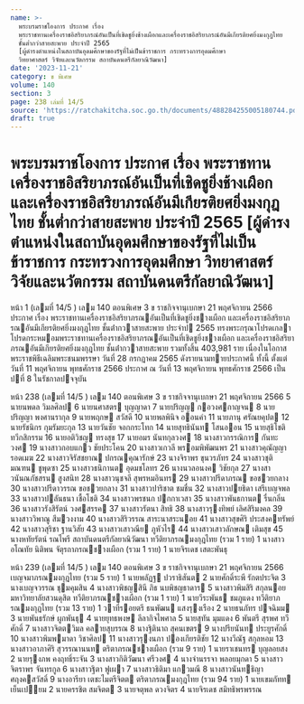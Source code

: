 ```yaml
---
name: >-
  พระบรมราชโองการ ประกาศ เรื่อง
  พระราชทานเครื่องราชอิสริยาภรณ์อันเป็นที่เชิดชูยิ่งช้างเผือกและเครื่องราชอิสริยาภรณ์อันมีเกียรติยศยิ่งมงกุฎไทย
  ชั้นต่ำกว่าสายสะพาย ประจำปี 2565
  [ผู้ดำรงตำแหน่งในสถาบันอุดมศึกษาของรัฐที่ไม่เป็นข้าราชการ กระทรวงการอุดมศึกษา
  วิทยาศาสตร์ วิจัยและนวัตกรรม สถาบันดนตรีกัลยาณิวัฒนา]
date: '2023-11-21'
category: ข พิเศษ
volume: 140
section: 3
page: 238 เล่มที่ 14/5
source: 'https://ratchakitcha.soc.go.th/documents/488284255005180744.pdf'
draft: true
---
```


# พระบรมราชโองการ ประกาศ เรื่อง พระราชทานเครื่องราชอิสริยาภรณ์อันเป็นที่เชิดชูยิ่งช้างเผือกและเครื่องราชอิสริยาภรณ์อันมีเกียรติยศยิ่งมงกุฎไทย ชั้นต่ำกว่าสายสะพาย ประจำปี 2565 [ผู้ดำรงตำแหน่งในสถาบันอุดมศึกษาของรัฐที่ไม่เป็นข้าราชการ กระทรวงการอุดมศึกษา วิทยาศาสตร์ วิจัยและนวัตกรรม สถาบันดนตรีกัลยาณิวัฒนา]

หน้า 1 (เลมที่ 14/5 ) เลม 140 ตอนพิเศษ 3 ข ราชกิจจานุเบกษา 21 พฤศจิกายน 2566 ประกาศ เรื่อง พระราชทานเครื่องราชอิสริยาภรณอันเป็นที่เชิดชูยิ่งชางเผือก และเครื่องราชอิสริยาภรณอันมีเกียรติยศยิ่งมงกุฎไทย ชั้นต่ํากวาสายสะพาย ประจําป 2565 ทรงพระกรุณาโปรดเกลาโปรดกระหมอมพระราชทานเครื่องราชอิสริยาภรณอันเป็นที่เชิดชูยิ่งชางเผือก และเครื่องราชอิสริยาภรณอันมีเกียรติยศยิ่งมงกุฎไทย ชั้นต่ํากวาสายสะพาย รวมทั้งสิ้น 403,981 ราย เนื่องในโอกาสพระราชพิธีเฉลิมพระชนมพรรษา วันที่ 28 กรกฎาคม 2565 ดังรายนามทายประกาศนี้ ทั้งนี้ ตั้งแต่วันที่ 11 พฤศจิกายน พุทธศักราช 2566 ประกาศ ณ วันที่ 13 พฤศจิกายน พุทธศักราช 2566 เป็นปที่ 8 ในรัชกาลปจจุบัน

หน้า 238 (เลมที่ 14/5 ) เลม 140 ตอนพิเศษ 3 ข ราชกิจจานุเบกษา 21 พฤศจิกายน 2566 5 นายนพดล วิมลศิลป 6 นายนศาสตร บุญญาดา 7 นายปริญญ กอวงศกาญจน 8 นายปริญญา พงศานรากุล 9 นายพฤกษ สวัสดี 10 นายพลพินิจ ออนคํา 11 นายภานุ ศรัณยคุปต 12 นายรัชนิกร กุมรัมยะกุล 13 นายวันชัย จอกกระโทก 14 นายสุทธินันท โสนออน 15 นายสุธิโชติ ทวีกสิกรรม 16 นายอติวิชญ ทรงสุข 17 นายอมร นันทกุลวงศ 18 นางสาวกรรณิการ กันทะวงศ 19 นางสาวกอบแกว ชัยประโคน 20 นางสาวเกวลี พรอมพิพัฒนพร 21 นางสาวคุณัญญา รอดเมฆ 22 นางสาวจิรัสชยาณ ปกรณคุณารักษ์ 23 นางจิราพร ขุนวรภัทร 24 นางสาวชุติมณฑน ชูพุดซา 25 นางสาวธนิกานต อุดมชโลทร 26 นางนวลอนงค วิชัยกุล 27 นางสาวนันณภัชสรน สูงสนิท 28 นางสาวนุชจลี สุพรหมอินทร 29 นางสาวปรีดาภรณ ขอชวยกลาง 30 นางสาวปรีดาวรรณ ขอชวยกลาง 31 นางสาวปาริชาต ชมชื่น 32 นางสาวปยธิดา เสรีเบญจพล 33 นางสาวปลันธนา เชื้อโชติ 34 นางสาวพรชนก ปกกาเวสา 35 นางสาวพันธกานต รื่นกลิ่น 36 นางสาวรังสิรัตน์ วงศสรรค 37 นางสาวรัตนา สิทธิ 38 นางสาวรุงทิพย์ เลิศสิริมงคล 39 นางสาววิพาณู สีมวงงาม 40 นางสาวสิริวรรณ สาระนาสระนอย 41 นางสาวสุขศิริ ประสงคทรัพย์ 42 นางสาวสุริชา ฐานวิสัย 43 นางสาวเสาวณีย ภูหัวไร 44 นางสาวเสาวลักษณ เติมสุข 45 นางหทัยรัตน์ รณไพรี สถาบันดนตรีกัลยาณิวัฒนา ทวีติยาภรณมงกุฎไทย (รวม 1 ราย) 1 นางสาวอโณทัย นิติพน จัตุรถาภรณชางเผือก (รวม 1 ราย) 1 นายจิรเดช เสตะพันธุ

หน้า 239 (เลมที่ 14/5 ) เลม 140 ตอนพิเศษ 3 ข ราชกิจจานุเบกษา 21 พฤศจิกายน 2566 เบญจมาภรณมงกุฎไทย (รวม 5 ราย) 1 นายพลัฏฐ ปวราธิสันต 2 นายศักดิ์ระพี รักตประจิต 3 นางเบญจวรรณ ชุมคุมสิน 4 นางสาวพิชญสินี ภิธ นบพิชญธาดาร 5 นางสาวพิมสิริ สกุลนอย มหาวิทยาลัยสวนดุสิต ทวีติยาภรณชางเผือก (รวม 1 ราย) 1 นายวีระพันธ ชมภูแดง ทวีติยาภรณมงกุฎไทย (รวม 13 ราย) 1 วาที่รอยตรี ธนพัฒน แสงรุงเรือง 2 นายธนภัทร ปจฉิมม 3 นายพันธรักษ์ ผูกพันธุ 4 นายยุทธพงษ ลีลากิจไพศาล 5 นายสุทัน มุมแดง 6 พันตรี สุรพศ ทวีศักดิ์ 7 นางสาวจิตตวิมล คลายสุบรรณ 8 นางฐิตินาถ สุคนเขตร 9 นางปรียนันท ประยูรศักดิ์ 10 นางสาวพิมพมาดา วิชาศิลป 11 นางสาวรุงนภา ปองเกียรติชัย 12 นางวีณัฐ สกุลหอม 13 นางสาวอาภาศิริ สุวรรณานนท ตริตาภรณชางเผือก (รวม 9 ราย) 1 นายราเชนทร บุญลอยสง 2 นายรุงภพ คงฤทธิ์ระจัน 3 นางสาวกิติวัฒนา ศรีวงศ 4 นางจํานรรจา พลอยมุกดา 5 นางสาวจิตราพร จันทรกูล 6 นางสาวฐิตา ฟูเผา 7 นางสาวธิติมา แกวมณี 8 นางสาวนันทธิญา ศฤงคสวัสดิ์ 9 นางอารียา เตชะไมตรีจิตต ตริตาภรณมงกุฎไทย (รวม 94 ราย) 1 นายเขมภัทท เย็นเปยม 2 นายครรชิต สมจิตต 3 นายจตุพล ดวงจิตร 4 นายจิรเดช สมิทธิพรพรรณ
